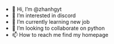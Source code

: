 - 👋 Hi, I’m @zhanhgyt
- 👀 I’m interested in discord
- 🌱 I’m currently learning new job
- 💞️ I’m looking to collaborate on python
- 📫 How to reach me find my homepage

<!---
zhanhgyt/zhanhgyt is a ✨ special ✨ repository because its `README.md` (this file) appears on your GitHub profile.
You can click the Preview link to take a look at your changes.
--->

